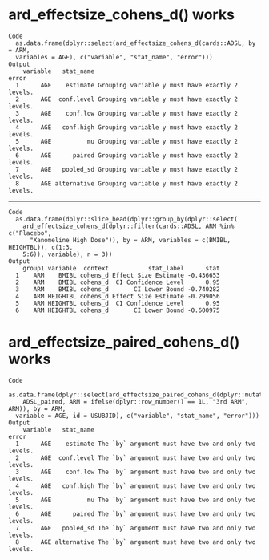 # ard_effectsize_cohens_d() works

    Code
      as.data.frame(dplyr::select(ard_effectsize_cohens_d(cards::ADSL, by = ARM,
      variables = AGE), c("variable", "stat_name", "error")))
    Output
        variable   stat_name                                           error
      1      AGE    estimate Grouping variable y must have exactly 2 levels.
      2      AGE  conf.level Grouping variable y must have exactly 2 levels.
      3      AGE    conf.low Grouping variable y must have exactly 2 levels.
      4      AGE   conf.high Grouping variable y must have exactly 2 levels.
      5      AGE          mu Grouping variable y must have exactly 2 levels.
      6      AGE      paired Grouping variable y must have exactly 2 levels.
      7      AGE   pooled_sd Grouping variable y must have exactly 2 levels.
      8      AGE alternative Grouping variable y must have exactly 2 levels.

---

    Code
      as.data.frame(dplyr::slice_head(dplyr::group_by(dplyr::select(
        ard_effectsize_cohens_d(dplyr::filter(cards::ADSL, ARM %in% c("Placebo",
          "Xanomeline High Dose")), by = ARM, variables = c(BMIBL, HEIGHTBL)), c(1:3,
        5:6)), variable), n = 3))
    Output
        group1 variable  context           stat_label      stat
      1    ARM    BMIBL cohens_d Effect Size Estimate -0.436653
      2    ARM    BMIBL cohens_d  CI Confidence Level      0.95
      3    ARM    BMIBL cohens_d       CI Lower Bound -0.740282
      4    ARM HEIGHTBL cohens_d Effect Size Estimate -0.299056
      5    ARM HEIGHTBL cohens_d  CI Confidence Level      0.95
      6    ARM HEIGHTBL cohens_d       CI Lower Bound -0.600975

# ard_effectsize_paired_cohens_d() works

    Code
      as.data.frame(dplyr::select(ard_effectsize_paired_cohens_d(dplyr::mutate(
        ADSL_paired, ARM = ifelse(dplyr::row_number() == 1L, "3rd ARM", ARM)), by = ARM,
      variable = AGE, id = USUBJID), c("variable", "stat_name", "error")))
    Output
        variable   stat_name                                                error
      1      AGE    estimate The `by` argument must have two and only two levels.
      2      AGE  conf.level The `by` argument must have two and only two levels.
      3      AGE    conf.low The `by` argument must have two and only two levels.
      4      AGE   conf.high The `by` argument must have two and only two levels.
      5      AGE          mu The `by` argument must have two and only two levels.
      6      AGE      paired The `by` argument must have two and only two levels.
      7      AGE   pooled_sd The `by` argument must have two and only two levels.
      8      AGE alternative The `by` argument must have two and only two levels.

